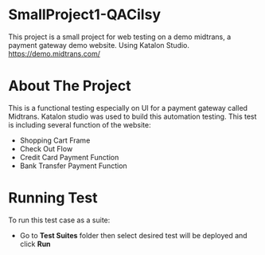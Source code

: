 # SmallProject1-QACilsy
This project is a small project for web testing on a demo midtrans, a payment gateway demo website. Using Katalon Studio.
https://demo.midtrans.com/

# About The Project
This is a functional testing especially on UI for a payment gateway called Midtrans. Katalon studio was used to build this automation testing. This test is including several function of the website:
  - Shopping Cart Frame
  - Check Out Flow
  - Credit Card Payment Function
  - Bank Transfer Payment Function

# Running Test
To run this test case as a suite: 
  * Go to __Test Suites__ folder then select desired test will be deployed and click __Run__
